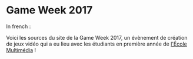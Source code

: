 # Game Week 2017

In french :

Voici les sources du site de la Game Week 2017, un évènement de création de jeux vidéo qui a eu lieu avec les étudiants en première année de [l'École Multimédia](https://www.ecole-multimedia.com/) !

